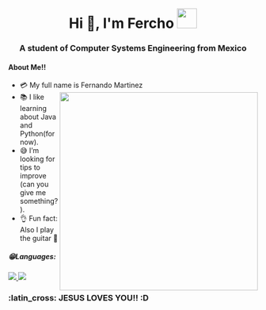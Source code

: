 <h1 align="center">Hi 👋, I'm Fercho <img height="40" src="https://emoji.gg/assets/emoji/7333-parrotdance.gif"></h1>
<h3 align="center">A student of Computer Systems Engineering from Mexico</h3>

<h4>About Me!!</h4>

- :credit_card: My full name is Fernando Martinez <img src="https://media.giphy.com/media/LmNwrBhejkK9EFP504/giphy.gif" width="400" align="right"/>
- :books: I like learning about Java and Python(for now).
- :sweat_smile: I’m looking for tips to improve (can you give me something?).
- :ok_hand: Fun fact: Also I play the guitar 🎸

<h5>😁Languages:</h5>

<p align="left"> 
    <a href="https://www.java.com" target="_blank"> <img src="https://img.icons8.com/color/48/000000/java-coffee-cup-logo.png"/ > </a>  
    <a href="https://www.python.org" target="_blank"> <img src="https://img.icons8.com/color/48/000000/python.png"/> </a>  
</p>
<!--
**Fercho36/Fercho36** is a ✨ _special_ ✨ repository because its `README.md` (this file) appears on your GitHub profile. -->


<h3>:latin_cross: JESUS LOVES YOU!! :D </h3>
